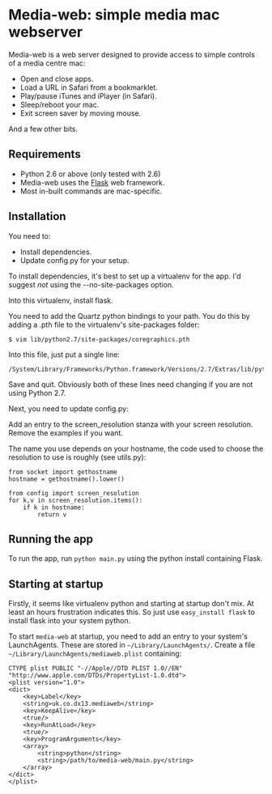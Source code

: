 Media-web: simple media mac webserver
=====================================

Media-web is a web server designed to provide access to 
simple controls of a media centre mac:

- Open and close apps.
- Load a URL in Safari from a bookmarklet.
- Play/pause iTunes and iPlayer (in Safari).
- Sleep/reboot your mac.
- Exit screen saver by moving mouse.

And a few other bits.


Requirements
------------

- Python 2.6 or above (only tested with 2.6)
- Media-web uses the [Flask](http://flask.pocoo.org/) web framework.
- Most in-built commands are mac-specific.


Installation
------------

You need to:

- Install dependencies.
- Update config.py for your setup.

To install dependencies, it's best to set up a virtualenv for the app. I'd suggest
*not* using the --no-site-packages option.

Into this virtualenv, install flask.

You need to add the Quartz python bindings to your path. You do this by adding 
a .pth file to the virtualenv's site-packages folder:

    $ vim lib/python2.7/site-packages/coregraphics.pth

Into this file, just put a single line:

    /System/Library/Frameworks/Python.framework/Versions/2.7/Extras/lib/python/PyObjC

Save and quit. Obviously both of these lines need changing if you are not
using Python 2.7.

Next, you need to update config.py:

Add an entry to the screen_resolution stanza with your screen resolution.
Remove the examples if you want.

The name you use depends on your hostname, the code used to
choose the resolution to use is roughly (see utils.py):

    from socket import gethostname
    hostname = gethostname().lower()

    from config import screen_resolution
    for k,v in screen_resolution.items():
        if k in hostname:
            return v

Running the app
---------------

To run the app, run `python main.py` using the python install containing Flask.

Starting at startup
-------------------

Firstly, it seems like virtualenv python and starting at startup don't mix. At
least an hours frustration indicates this. So just use `easy_install flask` to
install flask into your system python.

To start `media-web` at startup, you need to add an entry to your system's
LaunchAgents. These are stored in `~/Library/LaunchAgents/`. Create a file
`~/Library/LaunchAgents/mediaweb.plist` containing:

    CTYPE plist PUBLIC "-//Apple//DTD PLIST 1.0//EN" "http://www.apple.com/DTDs/PropertyList-1.0.dtd">
    <plist version="1.0">
    <dict>
        <key>Label</key>
        <string>uk.co.dx13.mediaweb</string>
        <key>KeepAlive</key>
        <true/>
        <key>RunAtLoad</key>
        <true/>
        <key>ProgramArguments</key>
        <array>
            <string>python</string>
            <string>/path/to/media-web/main.py</string>
        </array>
    </dict>
    </plist>



